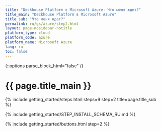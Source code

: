 ```yaml
---
title: "Deckhouse Platform в Microsoft Azure: Что меня ждет?"
title_main: "Deckhouse Platform в Microsoft Azure"
title_sub: "Что меня ждет?"
permalink: ru/gs/azure/step2.html
layout: page-nosidebar-notitle
platform_type: cloud
platform_code: azure
platform_name: Microsoft Azure
lang: ru
toc: false
---
```


<link rel="stylesheet" type="text/css" href='{{ assets["getting-started.css"].digest_path }}' />
{::options parse_block_html="false" /}

<h1 class="docs__title">{{ page.title_main }}</h1>
{% include getting_started/steps.html steps=9 step=2 title=page.title_sub %}

{% include getting_started/STEP_INSTALL_SCHEMA_RU.md %}

{% include getting_started/buttons.html step=2 %}


